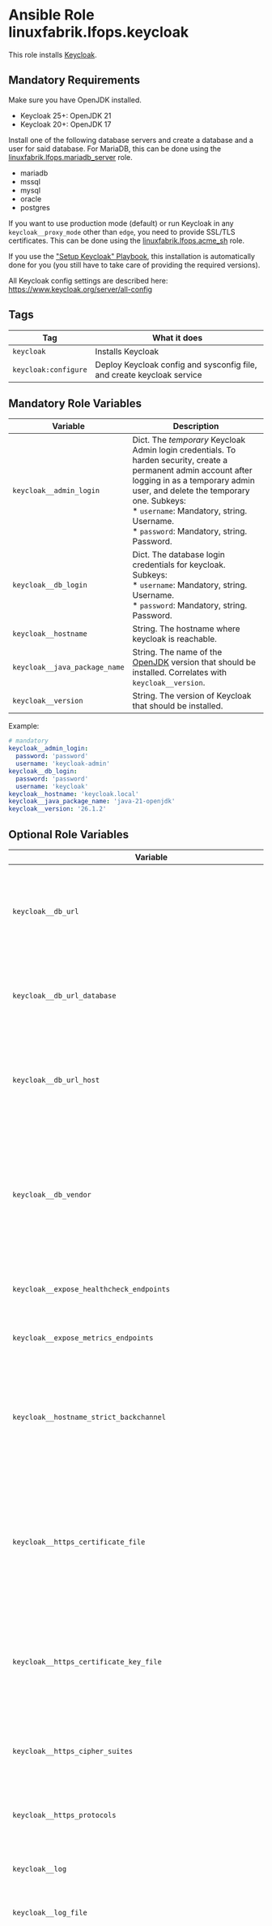 # Ansible Role linuxfabrik.lfops.keycloak

This role installs [Keycloak](https://www.keycloak.org/guides#getting-started).


## Mandatory Requirements

Make sure you have OpenJDK installed.

* Keycloak 25+: OpenJDK 21
* Keycloak 20+: OpenJDK 17

Install one of the following database servers and create a database and a user for said database. For MariaDB, this can be done using the [linuxfabrik.lfops.mariadb_server](https://github.com/Linuxfabrik/lfops/tree/main/roles/mariadb_server) role.

* mariadb
* mssql
* mysql
* oracle
* postgres

If you want to use production mode (default) or run Keycloak in any `keycloak__proxy_mode` other than `edge`, you need to provide SSL/TLS certificates. This can be done using the [linuxfabrik.lfops.acme_sh](https://github.com/Linuxfabrik/lfops/tree/main/roles/acme_sh) role.

If you use the ["Setup Keycloak" Playbook](https://github.com/Linuxfabrik/lfops/blob/main/playbooks/setup_keycloak.yml), this installation is automatically done for you (you still have to take care of providing the required versions).

All Keycloak config settings are described here: https://www.keycloak.org/server/all-config


## Tags

| Tag        | What it does      |
| ---        | ------------      |
| `keycloak` | Installs Keycloak |
| `keycloak:configure` | Deploy Keycloak config and sysconfig file, and create keycloak service |


## Mandatory Role Variables

| Variable | Description |
| -------- | ----------- |
| `keycloak__admin_login` | Dict. The *temporary* Keycloak Admin login credentials. To harden security, create a permanent admin account after logging in as a temporary admin user, and delete the temporary one. Subkeys:<br> * `username`: Mandatory, string. Username.<br> * `password`: Mandatory, string. Password. |
| `keycloak__db_login` | Dict. The database login credentials for keycloak. Subkeys:<br> * `username`: Mandatory, string. Username.<br> * `password`: Mandatory, string. Password. |
| `keycloak__hostname` | String. The hostname where keycloak is reachable. |
| `keycloak__java_package_name` | String. The name of the [OpenJDK](https://openjdk.java.net/) version that should be installed. Correlates with `keycloak__version`. |
| `keycloak__version` | String. The version of Keycloak that should be installed. |

Example:
```yaml
# mandatory
keycloak__admin_login:
  password: 'password'
  username: 'keycloak-admin'
keycloak__db_login:
  password: 'password'
  username: 'keycloak'
keycloak__hostname: 'keycloak.local'
keycloak__java_package_name: 'java-21-openjdk'
keycloak__version: '26.1.2'
```


## Optional Role Variables

| Variable | Description | Default Value |
| -------- | ----------- | ------------- |
| `keycloak__db_url` | String. The full database JDBC URL. If not provided, a default URL is set based on the selected database vendor. | `unset` |
| `keycloak__db_url_database` | String. The database name for Keycloak. If the db-url option is set, this option is ignored. | `keycloak` |
| `keycloak__db_url_host` | String. The host where the database for Keycloak is running. If the db-url option is set, this option is ignored. | `localhost` |
| `keycloak__db_vendor` | String. Specifies the database server Keycloak is supposed to use. Possible options:<br> * mariadb<br> * mssql<br> * mysql<br> * oracle<br> * postgres | `mariadb` |
| `keycloak__expose_healthcheck_endpoints` | Bool. If the server should expose healthcheck endpoints. | `true` |
| `keycloak__expose_metrics_endpoints` | Bool. If the server should expose metrics endpoints. | `true` |
| `keycloak__hostname_strict_backchannel` | Bool. By default backchannel URLs are dynamically resolved from request headers to allow internal and external applications. | `false` |
| `keycloak__https_certificate_file` | String. The file path to a server certificate or certificate chain in PEM format. If you don't want to provide key material to setup HTTPS, set this to an empty string. | `'/etc/pki/tls/certs/www.example.com-chain.crt'` |
| `keycloak__https_certificate_key_file` | String. The file path to a private key in PEM format.  If you don't want to provide key material to setup HTTPS, set this to an empty string. | `'/etc/pki/tls/private/www.example.com.key'` |
| `keycloak__https_cipher_suites` | String. The cipher suites to use. If none is given, a reasonable default is selected. | `unset` |
| `keycloak__https_protocols` | String. The cipher suites Keycloak is supposed to be using. | `TLSv1.3,TLSv1.2` |
| `keycloak__log` | String. Enable one or more log handlers in a comma-separated list. | `file` |
| `keycloak__log_file` | String. Set the log file path and filename. | `/var/log/keycloak/keycloak.log` |
| `keycloak__mode` | String. The mode to start Keycloak in. The development mode is targeted for people trying out Keycloak the first time and get it up and running quickly. It also offers convenient defaults for developers, for example to develop a new Keycloak theme.<br>Possible options:<br> * `production`<br> * `development` | `production` |
| `keycloak__proxy_headers` | String. The proxy headers that should be accepted by the server. | `'xforwarded'` |
| `keycloak__proxy_trusted_addresses` | String. A comma separated list of trusted proxy addresses. | `'127.0.0.1,::1'` |
| `keycloak__proxy_mode` | String. The proxy address forwarding mode if the server is behind a reverse proxy.<br>* `edge`: Enables communication through HTTP between the proxy and Keycloak. This mode is suitable for deployments with a highly secure internal network where the reverse proxy keeps a secure connection (HTTP over TLS) with clients while communicating with Keycloak using HTTP.<br>* `reencrypt`: Requires communication through HTTPS between the proxy and Keycloak. This mode is suitable for deployments where internal communication between the reverse proxy and Keycloak should also be protected. Different keys and certificates are used on the reverse proxy as well as on Keycloak.<br>* `passthrough`: Enables communication through HTTP or HTTPS between the proxy and Keycloak. This mode is suitable for deployments where the reverse proxy is not terminating TLS. The proxy instead is forwarding requests to the Keycloak server so that secure connections between the server and clients are based on the keys and certificates used by the Keycloak server. | `unset` |
| `keycloak__service_enabled` | Bool. Enables or disables the service, analogous to `systemctl enable/disable --now`. | `true` |
| `keycloak__spi_sticky_session_encoder_infinispan_should_attach_route` | Bool. Do not attach route to cookies and rely on the session affinity capabilities from reverse proxy. | `false` |
| `keycloak__state`| String. Controls the Systemd service. One of<br> * `started`<br> * `stopped`<br> * `reloaded` | `'started'` |

Example:
```yaml
# optional
keycloak__db_url: 'jdbc:mariadb://localhost/keycloak/'
keycloak__db_url_database: 'keycloak'
keycloak__db_url_host: 'localhost'
keycloak__db_vendor: 'mariadb'
keycloak__expose_healthcheck_endpoints: true
keycloak__expose_metrics_endpoints: true
keycloak__hostname_strict_backchannel: false
keycloak__https_certificate_file: '/etc/pki/tls/certs/www.example.com-chain.crt'
keycloak__https_certificate_key_file: '/etc/pki/tls/private/www.example.com.key'
keycloak__https_cipher_suites: 'TLS_RSA_WITH_AES_128_GCM_SHA256'
keycloak__https_protocols: 'TLSv1.3,TLSv1.2'
keycloak__log: 'file'
keycloak__log_file: '/var/log/keycloak/keycloak.log'
keycloak__mode: 'production'
keycloak__proxy_mode: 'edge'
keycloak__service_enabled: true
keycloak__spi_sticky_session_encoder_infinispan_should_attach_route: false
keycloak__state: 'started'
```


## Using a reverse proxy

See [Red Hat build of Keycloak 22](https://docs.redhat.com/en/documentation/red_hat_build_of_keycloak/22.0/html/server_guide/reverseproxy-?utm_source=chatgpt.com#reverseproxy-configure-the-proxy-mode-in-red-hat-build-of-keycloak) for the use of a reverse proxy. Your choice of proxy modes depends on the TLS termination in your environment.


## License

[The Unlicense](https://unlicense.org/)


## Author Information

[Linuxfabrik GmbH, Zurich](https://www.linuxfabrik.ch)
